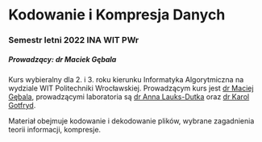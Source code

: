 # Kodowanie i Kompresja Danych
### Semestr letni 2022 INA WIT PWr
##### Prowadzący: dr Maciek Gębala
Kurs wybieralny dla 2. i 3. roku kierunku Informatyka Algorytmiczna na wydziale WIT Politechniki Wrocławskiej.
Prowadzącym kurs jest [dr Maciej Gębala](https://ki.pwr.edu.pl/gebala/), prowadzącymi laboratoria są [dr Anna Lauks-Dutka](https://cs.pwr.edu.pl/lauks/index.html) oraz [dr Karol Gotfryd](https://cs.pwr.edu.pl/gotfryd/).

Materiał obejmuje kodowanie i dekodowanie plików, wybrane zagadnienia teorii informacji, kompresje.
